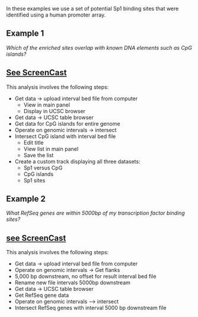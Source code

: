 In these examples we use a set of potential Sp1 binding sites that were identified using a human promoter array.


## Example 1

*Which of the enriched sites overlap with known DNA elements such as CpG islands?*

[See ScreenCast](http://screencast.g2.bx.psu.edu/Affy_Sp1_CpG/)
----
This analysis involves the following steps:

* Get data &rarr; upload interval bed file from computer
  * View in main panel
  * Display in UCSC browser
* Get data &rarr; UCSC table browser
* Get data for CpG islands for entire genome
* Operate on genomic intervals &rarr; intersect 
* Intersect CpG island with interval bed file
  * Edit title
  * View list in main panel
  * Save the list
* Create a custom track displaying all three datasets:
  * Sp1 versus CpG
  * CpG islands
  * Sp1 sites

## Example 2

*What RefSeq genes are within 5000bp of my transcription factor binding sites?*

[see ScreenCast](http://screencast.g2.bx.psu.edu/Affy_Sp1_RefSeq/)
----
This analysis involves the following steps:

* Get data &rarr; upload interval bed file from computer
* Operate on genomic intervals &rarr; Get flanks
* 5,000 bp downstream, no offset for result interval bed file
* Rename new file intervals 5000bp downstream
* Get data &rarr; UCSC table browser
* Get RefSeq gene data
* Operate on genomic intervals –> intersect
* Intersect RefSeq genes with interval 5000 bp downstream file

